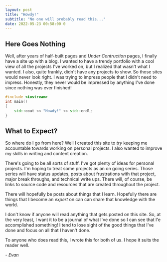 ```yaml
---
layout: post
title: "Howdy!"
subtitle: "No one will probably read this..."
date: 2022-05-23 00:58:00 0
---
```

## Here Goes Nothing

Well, after years of half-built pages and *Under Contruction* pages, I finally have a site up with a blog.  I wanted to have a trendy portfolio with a cool view of all the projects I've worked on, but I realized that wasn't what I wanted.  I also, quite frankly, didn't have any projects to show.  So those sites would never look right.  I was trying to impress people that I didn't need to impress.  Honestly, they never would be impressed by anything I've done since nothing was ever finished!

```c++
#include <iostream>
int main()
{
	std::cout << "Howdy!" << std::endl;
}
```
<span></span>
## What to Expect?

So where do I go from here?  Well I created this site to *try* keeping me accountable towards working on personal projects.  I also wanted to improve my skills in writing and content creation.

There's going to be all sorts of stuff.  I've got plenty of ideas for personal projects.  I'm hoping to treat some projects as an on going series.  Those series will have status updates, posts about frustrations with that project, major break throughs, and technical write ups.  There will, of course, be links to source code and resources that are created throughout the project.

There will hopefully be posts about things that I learn.  Hopefully there are things that I become an *expert* on can can share that knowledge with the world.

I don't know if anyone will read anything that gets posted on this site.  So, at the very least, I want it to be a journal of what I've done so I can see that I'e accomplished something!  I tend to lose sight of the good things that I've done and focus on all that I haven't done.

To anyone who does read this, I wrote this for both of us.  I hope it suits the reader well.

*- Evan*
